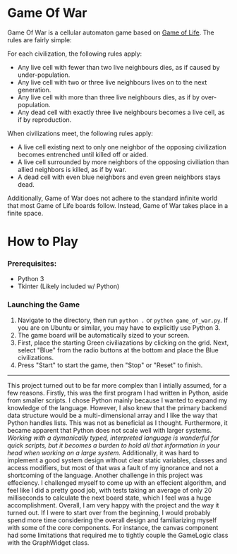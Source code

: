 # Game Of War
Game Of War is a cellular automaton game based on [Game of Life](https://www.youtube.com/watch?v=R9Plq-D1gEk). The rules are fairly simple:

For each civilization, the following rules apply:
* Any live cell with fewer than two live neighbours dies, as if caused by under-population.
* Any live cell with two or three live neighbours lives on to the next generation.
* Any live cell with more than three live neighbours dies, as if by over-population.
* Any dead cell with exactly three live neighbours becomes a live cell, as if by reproduction.

When civilizations meet, the following rules apply:
* A live cell existing next to only one neighbor of the opposing civilization becomes entrenched until killed off or aided.
* A live cell surrounded by more neighbors of the opposing civiliation than allied neighbors is killed, as if by war.
* A dead cell with even blue neighbors and even green neighbors stays dead.

Additionally, Game of War does not adhere to the standard infinite world that most Game of Life boards follow. Instead, Game of War takes place in a finite space.

# How to Play

### Prerequisites:
* Python 3
* Tkinter (Likely included w/ Python)

### Launching the Game
1. Navigate to the directory, then run `python .` or `python game_of_war.py`. If you are on Ubuntu or similar, you may have to explicitly use Python 3. 
2. The game board will be automatically sized to your screen. 
3. First, place the starting Green civiliazations by clicking on the grid. Next, select "Blue" from the radio buttons at the bottom and place the Blue civilizations. 
4. Press "Start" to start the game, then "Stop" or "Reset" to finish.

---

This project turned out to be far more complex than I intially assumed, for a few reasons. 
Firstly, this was the first program I had written in Python, aside from smaller scripts. I chose Python mainly because I wanted to expand my knowledge of the language. However, I also knew that the primary backend data structure would be a multi-dimensional array and I like the way that Python handles lists. This was not as beneficial as I thought. Furthermore, it became apparent that Python does not scale well with larger systems. *Working with a dymanically typed, interpreted language is wonderful for quick scripts, but it becomes a burden to hold all that information in your head when working on a large system.* Additionally, it was hard to implement a good system design without clear static variables, classes and access modifiers, but most of that was a fault of my ignorance and not a shortcoming of the language. Another challenge in this project was effeciency. I challenged myself to come up with an effecient algorithm, and feel like I did a pretty good job, with tests taking an average of only 20 milliseconds to calculate the next board state, which I feel was a huge accomplishment. Overall, I am very happy with the project and the way it turned out. If I were to start over from the beginning, I would probably spend more time considering the overall design and familiarizing myself with some of the core components. For instance, the canvas component had some limitations that required me to tightly couple the GameLogic class with the GraphWidget class.


